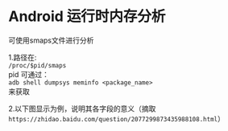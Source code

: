 Android 运行时内存分析
==========================
可使用smaps文件进行分析<br>

1.路径在:<br>
`/proc/$pid/smaps`<br>
pid 可通过：<br>
`adb shell dumpsys meminfo <package_name>`<br>
 来获取<br>
 
2.以下图显示为例，说明其各字段的意义（摘取`https://zhidao.baidu.com/question/2077299873435988108.html`）<br>

